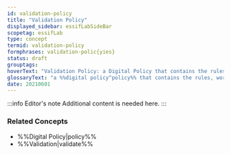 ```yaml
---
id: validation-policy
title: "Validation Policy"
displayed_sidebar: essifLabSideBar
scopetag: essifLab
type: concept
termid: validation-policy
formphrases: validation-polic{yies}
status: draft
grouptags:
hoverText: "Validation Policy: a Digital Policy that contains the rules, working-instructions, preferences and other guidance for determining whether or not data is valid for a specific purpose/objective of its Governor."
glossaryText: "a %%digital policy^policy%% that contains the rules, working-instructions, preferences and other guidance for determining whether or not data is valid for a specific purpose/objective of its %%governor^governance%%."
date: 20210601
---
```


:::info Editor's note
Additional content is needed here.
:::

### Related Concepts
- %%Digital Policy|policy%%
- %%Validation|validate%%
